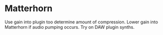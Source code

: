 # Matterhorn<bbr>
Use gain into plugin too determine amount of compression. Lower gain into Matterhorn if audio pumping occurs. Try on DAW plugin synths.
